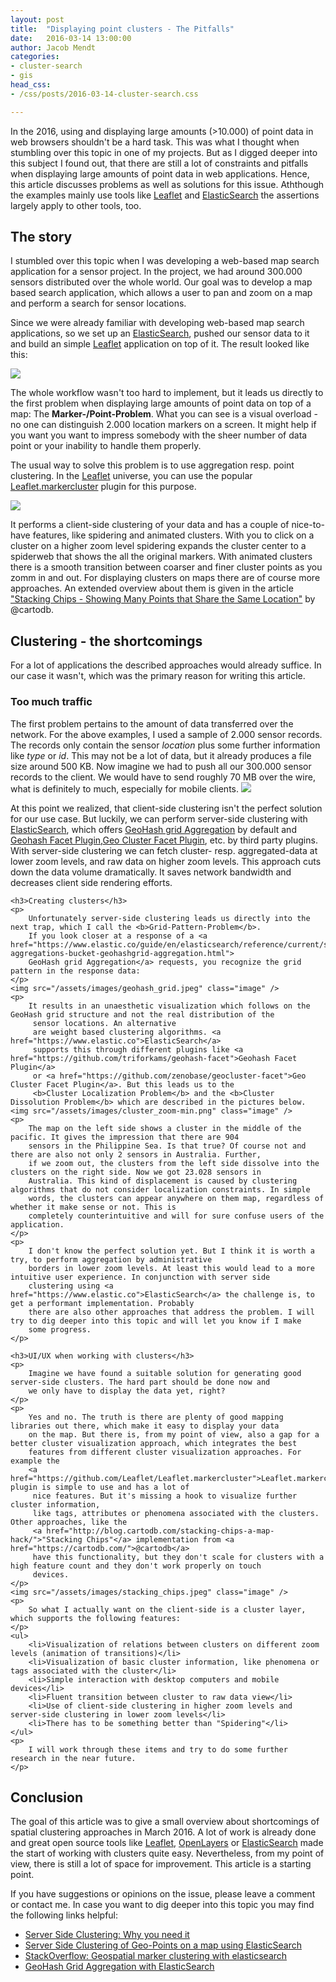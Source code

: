 ```yaml
---
layout: post
title:  "Displaying point clusters - The Pitfalls"
date:   2016-03-14 13:00:00
author: Jacob Mendt
categories:
- cluster-search
- gis
head_css:
- /css/posts/2016-03-14-cluster-search.css

---
```

In the 2016, using and displaying large amounts (>10.000) of point data in web browsers shouldn't be a hard task. This was
what I thought when stumbling over this topic in one of my projects. But as I digged deeper into this subject I found out,
that there are still a lot of constraints and pitfalls when displaying large amounts of point data in web applications. Hence, this
 article discusses problems as well as solutions for this issue. Aththough the examples mainly use tools like
 <a href="http://leafletjs.com/">Leaflet</a>
 and <a href="https://www.elastic.co">ElasticSearch</a> the assertions largely apply to other tools, too.

<section>
    <h2>The story</h2>
    <p>
        I stumbled over this topic when I was developing a web-based map search application for a sensor project. In the project, we had 
        around 300.000 sensors distributed over the whole world. Our goal was to develop a map based search application, which allows
        a user to pan and zoom on a map and perform a search for sensor locations.
    </p>
    <p>
        Since we were already familiar with developing web-based map search applications, so we set up an <a href="https://www.elastic.co">
        ElasticSearch</a>, pushed our sensor data to it and build an simple <a href="http://leafletjs.com/">Leaflet</a> application
        on top of it. The result looked like this:
    </p>
    <img src="/assets/images/marker_problem.jpeg" class="image" />
    <p>
        The whole workflow wasn't too hard to implement, but it leads us directly to the first problem when displaying large
         amounts of point data on top of a map: The <b>Marker-/Point-Problem</b>. What you can see is a visual overload - no one can distinguish 2.000 location markers on a screen. It might help if you want you want to impress somebody with
         the sheer number of data point or your inability to handle them properly.
    </p>
    <p>
        The usual way to solve this problem is to use aggregation resp. point clustering. In the <a href="http://leafletjs.com/">Leaflet</a>
        universe, you can use the popular <a href="https://github.com/Leaflet/Leaflet.markercluster">Leaflet.markercluster</a>
        plugin for this purpose.
    </p>
    <a href="http://leaflet.github.io/Leaflet.markercluster/example/marker-clustering-realworld.388.html">
        <img src="/assets/images/cluster_layer.jpeg" class="image" />
    </a>
    <p>
        It performs a client-side clustering of your data and has a couple of nice-to-have features, like spidering and
        animated clusters. With you to click on a cluster on a higher zoom level spidering expands the cluster center to a spiderweb that shows the all the original markers. With animated clusters there is a smooth transition between coarser and finer cluster points as you zomm in and out. For displaying clusters on maps there are of course more approaches.
        An extended overview about them is given in the article <a href="http://blog.cartodb.com/stacking-chips-a-map-hack/">
        "Stacking Chips - Showing Many Points that Share the Same Location"</a> by @cartodb.
    </p>
</section>

<section>
    <h2>Clustering - the shortcomings</h2>
    <p>
        For a lot of applications the described approaches would already suffice. In our case it wasn't, which was
        the primary reason for writing this article.
    </p>
    <h3>Too much traffic</h3>
    <p>
        The first problem pertains to the amount of data transferred over the network. For the above examples, I
        used a sample of 2.000 sensor records. The records only contain the sensor <i>location</i> plus some further
        information like <i>type</i> or <i>id</i>. This may not be a lot of data, but it already produces a file size
        around 500 KB. Now imagine we had to push all our 300.000 sensor records to the client. We would have to send
        roughly 70 MB over the wire, what is definitely to much, especially for mobile clients.

<img src="/assets/images/sensors_germany_2000-min.png" class="image" />

At this point we realized, that client-side clustering isn't the perfect solution for our use case. But luckily, we can perform 
server-side clustering with <a href="https://www.elastic.co">ElasticSearch</a>, which offers <a href="https://www.elastic.co/guide/en/elasticsearch/reference/current/search-aggregations-bucket-geohashgrid-aggregation.html">GeoHash grid Aggregation</a> by default
         and <a href="https://github.com/triforkams/geohash-facet">Geohash Facet Plugin</a>,<a href="https://github.com/zenobase/geocluster-facet">Geo Cluster Facet Plugin</a>, etc. by third party plugins. With server-side clustering we can fetch cluster- resp. aggregated-data at lower zoom levels, and raw data on higher zoom levels. This approach cuts down the data volume dramatically. It saves network bandwidth and decreases client side rendering efforts.
    </p>
    
    <h3>Creating clusters</h3>
    <p>
        Unfortunately server-side clustering leads us directly into the next trap, which I call the <b>Grid-Pattern-Problem</b>.
        If you look closer at a response of a <a href="https://www.elastic.co/guide/en/elasticsearch/reference/current/search-aggregations-bucket-geohashgrid-aggregation.html">
        GeoHash grid Aggregation</a> requests, you recognize the grid pattern in the response data:
    </p>
    <img src="/assets/images/geohash_grid.jpeg" class="image" />
    <p>
        It results in an unaesthetic visualization which follows on the GeoHash grid structure and not the real distribution of the
         sensor locations. An alternative
         are weight based clustering algorithms. <a href="https://www.elastic.co">ElasticSearch</a>
         supports this through different plugins like <a href="https://github.com/triforkams/geohash-facet">Geohash Facet Plugin</a>
         or <a href="https://github.com/zenobase/geocluster-facet">Geo Cluster Facet Plugin</a>. But this leads us to the
         <b>Cluster Localization Problem</b> and the <b>Cluster Dissolution Problem</b> which are described in the pictures below.
    <img src="/assets/images/cluster_zoom-min.png" class="image" />
    <p>
        The map on the left side shows a cluster in the middle of the pacific. It gives the impression that there are 904
        sensors in the Philippine Sea. Is that true? Of course not and there are also not only 2 sensors in Australia. Further,
        if we zoom out, the clusters from the left side dissolve into the clusters on the right side. Now we got 23.028 sensors in
        Australia. This kind of displacement is caused by clustering algorithms that do not consider localization constraints. In simple 
        words, the clusters can appear anywhere on them map, regardless of whether it make sense or not. This is 
        completely counterintuitive and will for sure confuse users of the application.
    </p>
    <p>
        I don't know the perfect solution yet. But I think it is worth a try, to perform aggregation by administrative
        borders in lower zoom levels. At least this would lead to a more intuitive user experience. In conjunction with server side 
        clustering using <a href="https://www.elastic.co">ElasticSearch</a> the challenge is, to get a performant implementation. Probably
        there are also other approaches that address the problem. I will try to dig deeper into this topic and will let you know if I make
        some progress.
    </p>
   
    <h3>UI/UX when working with clusters</h3>
    <p>
        Imagine we have found a suitable solution for generating good server-side clusters. The hard part should be done now and
        we only have to display the data yet, right?
    </p>
    <p>
        Yes and no. The truth is there are plenty of good mapping libraries out there, which make it easy to display your data
        on the map. But there is, from my point of view, also a gap for a better cluster visualization approach, which integrates the best
        features from different cluster visualization approaches. For example the
        <a href="https://github.com/Leaflet/Leaflet.markercluster">Leaflet.markercluster</a> plugin is simple to use and has a lot of
         nice features. But it's missing a hook to visualize further cluster information,
         like tags, attributes or phenomena associated with the clusters. Other approaches, like the
         <a href="http://blog.cartodb.com/stacking-chips-a-map-hack/">"Stacking Chips"</a> implementation from <a href="https://cartodb.com/">@cartodb</a>
         have this functionality, but they don't scale for clusters with a high feature count and they don't work properly on touch
         devices.
    </p>
    <img src="/assets/images/stacking_chips.jpeg" class="image" />
    <p>
        So what I actually want on the client-side is a cluster layer, which supports the following features:
    </p>
    <ul>
        <li>Visualization of relations between clusters on different zoom levels (animation of transitions)</li>
        <li>Visualization of basic cluster information, like phenomena or tags associated with the cluster</li>
        <li>Simple interaction with desktop computers and mobile devices</li>
        <li>Fluent transition between cluster to raw data view</li>
        <li>Use of client-side clustering in higher zoom levels and server-side clustering in lower zoom levels</li>
        <li>There has to be something better than "Spidering"</li>
    </ul>
    <p>
        I will work through these items and try to do some further research in the near future.
    </p>
</section>

<section>
    <h2>Conclusion</h2>
    <p>
        The goal of this article was to give a small overview about shortcomings of spatial clustering approaches in March 2016.
        A lot of work is already done and great open source tools like <a href="http://leafletjs.com/">Leaflet</a>, <a href="http://openlayers.org/">OpenLayers<a> or
        <a href="https://www.elastic.co">ElasticSearch</a> made the start of working with clusters quite easy. Nevertheless, from my point
        of view, there is still a lot of space for improvement. This article is a starting point.
    </p>
    <p>
       If you have suggestions or opinions on the issue, please leave a comment or contact me. In case you want to dig
       deeper into this topic you may find the following links helpful:
    </p>
    <ul>
        <li><a href="http://blog.davebouwman.com/2012/03/24/server-side-clustering-why-you-need-it/">
        Server Side Clustering: Why you need it</a></li>
        <li><a href="http://blog.trifork.com/2013/08/01/server-side-clustering-of-geo-points-on-a-map-using-elasticsearch/">
        Server Side Clustering of Geo-Points on a map using ElasticSearch</a></li>
        <li><a href="http://stackoverflow.com/questions/15906837/geospatial-marker-clustering-with-elasticsearch">
        StackOverflow: Geospatial marker clustering with elasticsearch</a></li>
        <li><a href="https://devmynd.com/blog/2014-2-geohash-grid-aggregation-with-elasticsearch/">
        GeoHash Grid Aggregation with ElasticSearch</a></li>
    </ul>
</section>
